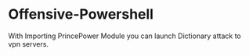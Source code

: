 # Offensive-Powershell
With Importing PrincePower Module you can launch Dictionary attack to vpn servers.


